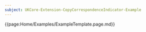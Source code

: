 ```yaml
---
subject: UKCore-Extension-CopyCorrespondenceIndicator-Example
---
```

{{page:Home/Examples/ExampleTemplate.page.md}}